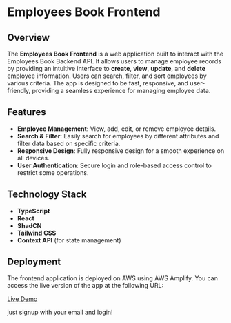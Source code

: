 # Employees Book Frontend

## Overview

The **Employees Book Frontend** is a web application built to interact with the Employees Book Backend API. It allows users to manage employee records by providing an intuitive interface to **create**, **view**, **update**, and **delete** employee information. Users can search, filter, and sort employees by various criteria. The app is designed to be fast, responsive, and user-friendly, providing a seamless experience for managing employee data.

## Features

- **Employee Management**: View, add, edit, or remove employee details.
- **Search & Filter**: Easily search for employees by different attributes and filter data based on specific criteria.
- **Responsive Design**: Fully responsive design for a smooth experience on all devices.
- **User Authentication**: Secure login and role-based access control to restrict some operations.

## Technology Stack

- **TypeScript**
- **React**
- **ShadCN**
- **Tailwind CSS**
- **Context API** (for state management)

## Deployment

The frontend application is deployed on AWS using AWS Amplify. You can access the live version of the app at the following URL:

[Live Demo](https://master.d3c550amnkutt4.amplifyapp.com/sign-up) 

just signup with your email and login!


